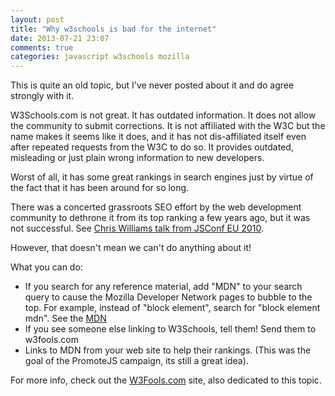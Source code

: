 ```yaml
---
layout: post
title: "Why w3schools is bad for the internet"
date: 2013-07-21 23:07
comments: true
categories: javascript w3schools mozilla
---
```

This is quite an old topic, but I've never posted about it and do agree strongly with it.

W3Schools.com is not great. It has outdated information. It does not allow the community to submit corrections. It is not affiliated with the W3C but the name makes it seems like it does, and it has not dis-affiliated itself even after repeated requests from the W3C to do so. It provides outdated, misleading or just plain wrong information to new developers.

<!--more-->

Worst of all, it has some great rankings in search engines just by virtue of the fact that it has been around for so long.

There was a concerted grassroots SEO effort by the web development community to dethrone it from its top ranking a few years ago, but it was not successful. See [Chris Williams talk from JSConf EU 2010](http://www.youtube.com/watch?v=23Yxji-tEfc).

However, that doesn't mean we can't do anything about it!

What you can do:

* If you search for any reference material, add "MDN" to your search query to cause the Mozilla Developer Network pages to bubble to the top. For example, instead of "block element", search for "block element mdn". See the [MDN](https://developer.mozilla.org/en-US/)
* If you see someone else linking to W3Schools, tell them! Send them to w3fools.com
* Links to MDN from your web site to help their rankings. (This was the goal of the PromoteJS campaign, its still a great idea).

For more info, check out the [W3Fools.com](https://developer.mozilla.org/en-US/) site, also dedicated to this topic.

